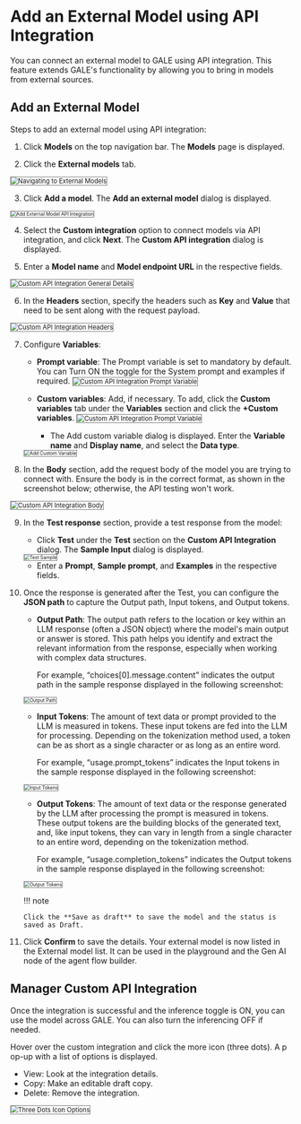 # Add an External Model using API Integration

You can connect an external model to GALE using API integration. This feature extends GALE's functionality by allowing you to bring in models from external sources.

## Add an External Model

Steps to add an external model using API integration:

1. Click **Models** on the top navigation bar. The **Models** page is displayed.

2. Click the **External models** tab.  
<img src="../images/navigating-to-external-models1.png" alt="Navigating to External Models" title="Navigating to External Models" style="border: 1px solid gray; zoom:80%;">

3. Click **Add a model**. The **Add an external model** dialog is displayed.  
<img src="../images/add-external-model-api-integration1.png" alt="Add External Model API Integration" title="Add External Model API Integration" style="border: 1px solid gray; zoom:60%;">

4. Select the **Custom integration** option to connect models via API integration, and click **Next**. The **Custom API integration** dialog is displayed.

5. Enter a **Model name** and **Model endpoint URL** in the respective fields.  
<img src="../images/custom-api-integration-general-details.png" alt="Custom API Integration General Details" title="Custom API Integration General Details" style="border: 1px solid gray; zoom:80%;">

6. In the **Headers** section, specify the headers such as **Key** and **Value** that need to be sent along with the request payload. 
<img src="../images/custom-api-integration-headers.png" alt="Custom API Integration Headers" title="Custom API Integration Headers" style="border: 1px solid gray; zoom:80%;">

7. Configure **Variables**:

    * **Prompt variable**: The Prompt variable is set to mandatory by default. You can Turn ON the toggle for the System prompt and examples if required.
        <img src="../images/custom-api-integration-prompt-variable.png" alt="Custom API Integration Prompt Variable" title="Custom API Integration Prompt Variable" style="border: 1px solid gray; zoom:80%;">
    * **Custom variables**: Add, if necessary. To add, click the **Custom variables** tab under the **Variables** section and click the **+Custom variables**.
        <img src="../images/custom-api-integration-custom-variable.png" alt="Custom API Integration Prompt Variable" title="Custom API Integration Prompt Variable" style="border: 1px solid gray; zoom:80%;">  


        * The Add custom variable dialog is displayed. Enter the **Variable name** and **Display name**, and select the **Data type**.  
    <img src="../images/add-custom-variable.png" alt="Add Custom Variable" title="Add Custom Variable" style="border: 1px solid gray; zoom:60%;">

8. In the **Body** section, add the request body of the model you are trying to connect with. Ensure the body is in the correct format, as shown in the screenshot below; otherwise, the API testing won't work.  
<img src="../images/custom-api-integration-body.png" alt="Custom API Integration Body" title="Custom API Integration Body" style="border: 1px solid gray; zoom:80%;">

9. In the **Test response** section, provide a test response from the model:
    * Click **Test** under the **Test** section on the **Custom API Integration** dialog.
   The **Sample Input** dialog is displayed.  
   <img src="../images/test-sample.png" alt="Test Sample" title="Test Sample" style="border: 1px solid gray; zoom:60%;">

    * Enter a **Prompt**, **Sample prompt**, and **Examples** in the respective fields.

10. Once the response is generated after the Test, you can configure the **JSON path** to capture the Output path, Input tokens, and Output tokens.
    * **Output Path**: The output path refers to the location or key within an LLM response (often a JSON object) where the model's main output or answer is stored. This path helps you identify and extract the relevant information from the response, especially when working with complex data structures.
    
        For example, “choices[0].message.content” indicates the output path in the sample response displayed in the following screenshot:
    <img src="../images/output-path.png" alt="Output Path" title="Output Path" style="border: 1px solid gray; zoom:60%;">

    * **Input Tokens**: The amount of text data or prompt provided to the LLM is measured in tokens. These input tokens are fed into the LLM for processing. Depending on the tokenization method used, a token can be as short as a single character or as long as an entire word.
    
        For example, “usage.prompt_tokens” indicates the Input tokens in the sample response displayed in the following screenshot:
    <img src="../images/input-tokens.png" alt="Input Tokens" title="Input Tokens" style="border: 1px solid gray; zoom:60%;">

    * **Output Tokens**: The amount of text data or the response generated by the LLM after processing the prompt is measured in tokens. These output tokens are the building blocks of the generated text, and, like input tokens, they can vary in length from a single character to an entire word, depending on the tokenization method.
    
        For example, “usage.completion_tokens” indicates the Output tokens in the sample response displayed in the following screenshot:
    <img src="../images/output-tokens.png" alt="Output Tokens" title="Output Tokens" style="border: 1px solid gray; zoom:60%;">
    
    !!! note

        Click the **Save as draft** to save the model and the status is saved as Draft.
    

11. Click **Confirm** to save the details. Your external model is now listed in the External model list. It can be used in the playground and the Gen AI node of the agent flow builder.

## Manager Custom API Integration

Once the integration is successful and the inference toggle is ON, you can use the model across GALE. You can also turn the inferencing OFF if needed.

Hover over the custom integration and click the more icon (three dots). A p op-up with a list of options is displayed.


 * View: Look at the integration details.
 * Copy: Make an editable draft copy.
 * Delete: Remove the integration.

<img src="../images/three-dots-icon-options.png" alt="Three Dots Icon Options" title="Three Dots Icon Options" style="border: 1px solid gray; zoom:80%;">